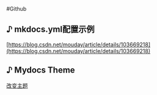#Github


## ♪ mkdocs.yml配置示例
[https://blog.csdn.net/mouday/article/details/103669218](https://blog.csdn.net/mouday/article/details/103669218)
## ♪ Mydocs Theme
[改变主题](https://blog.csdn.net/qq_33384402/article/details/105270257)